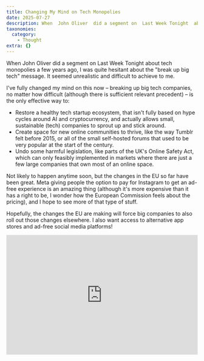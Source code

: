 ```yaml
---
title: Changing My Mind on Tech Monopolies
date: 2025-07-27
description: When  John Oliver  did a segment on  Last Week Tonight  about tech monopolies a few years ago, I was quite hesitant about the "break up big tech"...
taxonomies:
  category:
    - Thought
extra: {}
---
```



When <span title="Internal link: John Oliver">John Oliver</span> did a segment on <span title="Internal link: Last Week Tonight">Last Week Tonight</span> about tech monopolies a few years ago, I was quite hesitant about the "break up big tech" message. It seemed unrealistic and difficult to achieve to me.

I've fully changed my mind on this now – breaking up big tech companies, no matter how difficult (although there is sufficient relevant precedent) – is the only effective way to:

- Restore a healthy tech startup ecosystem, that isn't fully based on hype cycles around AI and cryptocurrency, and actually allows small, sustainable (tech) companies to sprout up and stick around.
- Create space for new online communities to thrive, like the way Tumblr felt before 2015, or all of the small self-hosted forums that used to be very popular at the start of the century.
- Undo some harmful legislation, like parts of the UK's Online Safety Act, which can only feasibly implemented in markets where there are just a few large companies that own most of an online space.


Not likely to happen anytime soon, but the changes in the EU so far have been great. Meta giving people the option to pay for Instagram to get an ad-free experience is an amazing thing (although it's more expensive than it has a right to be, I wonder how the European Commission feels about the pricing), and I hope to see more of that type of stuff.

Hopefully, the changes the EU are making will force big companies to also roll out those changes elsewhere. I also want access to alternative app stores and ad-free social media platforms!


<iframe width="560" style="width: 100%" height="315" src="https://www.youtube.com/embed/jXf04bhcjbg?si=whlX6DJPhy-LoZPA" title="YouTube video player" frameborder="0" allow="accelerometer; autoplay; clipboard-write; encrypted-media; gyroscope; picture-in-picture; web-share" referrerpolicy="strict-origin-when-cross-origin" allowfullscreen></iframe>



<style>a[href="#internal-link"] { color: #9b9b9b; text-decoration: none !important; }</style>
